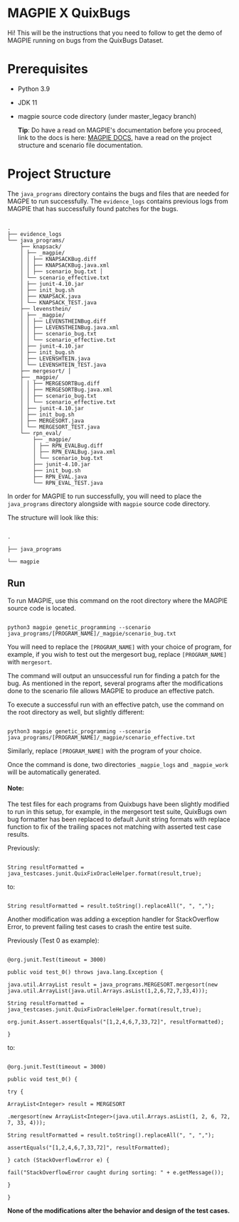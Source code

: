 ﻿
# MAGPIE X QuixBugs

  

Hi! This will be the instructions that you need to follow to get the demo of MAGPIE running on bugs from the QuixBugs Dataset.

  
  

# Prerequisites

  

- Python 3.9

- JDK 11

- magpie source code directory (under master_legacy branch)

  **Tip**: Do have a read on MAGPIE's documentation before you proceed, link to the docs is here: [MAGPIE DOCS](https://github.com/bloa/magpie/tree/master/docs), have a read on the project structure and scenario file documentation.

# Project Structure



The `java_programs` directory contains the bugs and files that are needed for MAGPE to run successfully. The `evidence_logs` contains previous logs from MAGPIE that has successfully found patches for the bugs.

```

. 
├── evidence_logs 
└── java_programs/ 
	├── knapsack/ 
	│ ├── _magpie/ 
	│ │ ├── KNAPSACKBug.diff 
	│ │ ├── KNAPSACKBug.java.xml 
	│ │ ├── scenario_bug.txt │ 
	│ └── scenario_effective.txt 
	│ ├── junit-4.10.jar 
	│ ├── init_bug.sh 
	│ ├── KNAPSACK.java 
	│ └── KNAPSACK_TEST.java 
	├── levensthein/ 
	│ ├── _magpie/ 
	│ │ ├── LEVENSTHEINBug.diff 
	│ │ ├── LEVENSTHEINBug.java.xml 
	│ │ ├── scenario_bug.txt 
	│ │ └── scenario_effective.txt 
	│ ├── junit-4.10.jar 
	│ ├── init_bug.sh 
	│ ├── LEVENSHTEIN.java 
	│ └── LEVENSHTEIN_TEST.java 
	├── mergesort/ │ 
	├── _magpie/ 
	│ │ ├── MERGESORTBug.diff 
	│ │ ├── MERGESORTBug.java.xml 
	│ │ ├── scenario_bug.txt 
	│ │ └── scenario_effective.txt 
	│ ├── junit-4.10.jar 
	│ ├── init_bug.sh 
	│ ├── MERGESORT.java 
	│ └── MERGESORT_TEST.java 
	└── rpn_eval/ 
		├── _magpie/ 
		│ ├── RPN_EVALBug.diff 
		│ ├── RPN_EVALBug.java.xml 
		│ └── scenario_bug.txt 
		├── junit-4.10.jar 
		├── init_bug.sh 
		├── RPN_EVAL.java 
		└── RPN_EVAL_TEST.java

```

  

In order for MAGPIE to run successfully, you will need to place the `java_programs` directory alongside with `magpie` source code directory.

  

The structure will look like this:

```

.

├── java_programs

└── magpie

```

  

## Run

  

To run MAGPIE, use this command on the root directory where the MAGPIE source code is located.

  

```

python3 magpie genetic_programming --scenario java_programs/[PROGRAM_NAME]/_magpie/scenario_bug.txt

```
You will need to replace the `[PROGRAM_NAME]` with your choice of program,  for example, if you wish to test out the mergesort bug, replace `[PROGRAM_NAME]` with `mergesort`.   

The command will output an unsuccessful run for finding a patch for the bug.
As mentioned in the report, several programs after the modifications done to the scenario file allows MAGPIE to produce an effective patch. 

To execute a successful run with an effective patch, use the command on the root directory as well, but slightly different:

  

```

python3 magpie genetic_programming --scenario java_programs/[PROGRAM_NAME]/_magpie/scenario_effective.txt

```
Similarly, replace `[PROGRAM_NAME]` with the program of your choice.

Once the command is done, two directories `_magpie_logs` and `_magpie_work`
will be automatically generated. 
  

#### Note:

The test files for each programs from Quixbugs have been slightly modified to run in this setup, for example, in the mergesort test suite, QuixBugs own bug formatter has been replaced to default Junit string formats with replace function to fix of the trailing spaces not matching with asserted test case results.

  

Previously:

```

String resultFormatted = java_testcases.junit.QuixFixOracleHelper.format(result,true);

```

to:

```

String resultFormatted = result.toString().replaceAll(", ", ",");

```

  

Another modification was adding a exception handler for StackOverflow Error, to prevent failing test cases to crash the entire test suite.

  

Previously (Test 0 as example):

```

@org.junit.Test(timeout = 3000)

public void test_0() throws java.lang.Exception {

java.util.ArrayList result = java_programs.MERGESORT.mergesort(new java.util.ArrayList(java.util.Arrays.asList(1,2,6,72,7,33,4)));

String resultFormatted = java_testcases.junit.QuixFixOracleHelper.format(result,true);

org.junit.Assert.assertEquals("[1,2,4,6,7,33,72]", resultFormatted);

}

```

to:

```

@org.junit.Test(timeout = 3000)

public void test_0() {

try {

ArrayList<Integer> result = MERGESORT

.mergesort(new ArrayList<Integer>(java.util.Arrays.asList(1, 2, 6, 72, 7, 33, 4)));

String resultFormatted = result.toString().replaceAll(", ", ",");

assertEquals("[1,2,4,6,7,33,72]", resultFormatted);

} catch (StackOverflowError e) {

fail("StackOverflowError caught during sorting: " + e.getMessage());

}

}

```

  

**None of the modifications alter the behavior and design of the test cases.**
